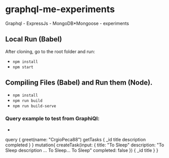 # graphql-me-experiments
Graphql - ExpressJs - MongoDB*Mongoose -  experiments

## Local Run (Babel)
After cloning, go to the root folder and run:
- `npm install`
- `npm start`

## Compiling Files (Babel) and Run them (Node).
- `npm install`
- `npm run build`
- `npm run build-serve`


### Query example to test from GraphiQl:
- ```
query {
  greet(name: "CrgioPeca88")
  getTasks {
    _id
    title
    description
    completed
  }
}
mutation{
  createTask(input: {
    title: "To Sleep"
    description: "To Sleep description ... To Sleep... To Sleep"
    completed: false
  }) {
    _id
    title
  }
}
```
